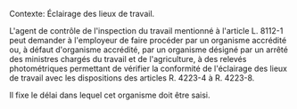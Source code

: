 Contexte: Éclairage des lieux de travail.

L'agent de contrôle de l'inspection du travail mentionné à l'article L. 8112-1 peut demander à l'employeur de faire procéder par un organisme accrédité ou, à défaut d'organisme accrédité, par un organisme désigné par un arrêté des ministres chargés du travail et de l'agriculture, à des relevés photométriques permettant de vérifier la conformité de l'éclairage des lieux de travail avec les dispositions des articles R. 4223-4 à R. 4223-8.

Il fixe le délai dans lequel cet organisme doit être saisi.